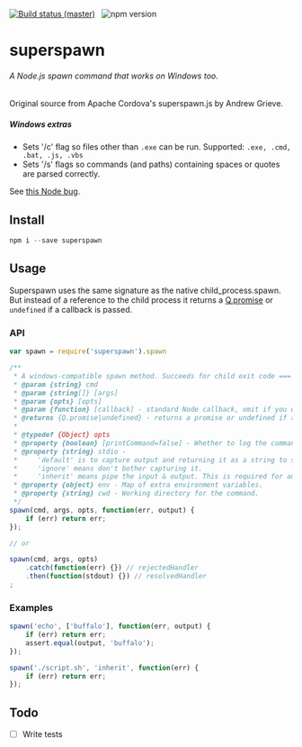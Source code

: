 [![Build status (master)](http://b.adge.me/travis/MarcDiethelm/superspawn.svg)](https://travis-ci.org/MarcDiethelm/superspawn) &nbsp; ![npm version](http://b.adge.me/npm/v/superspawn.svg)

superspawn
=======

###### A Node.js spawn command that works on Windows too.

Original source from Apache Cordova's superspawn.js by Andrew Grieve.

##### Windows extras
- Sets '/c' flag so files other than `.exe` can be run. Supported: `.exe, .cmd, .bat, .js, .vbs`
- Sets '/s' flags so commands (and paths) containing spaces or quotes are parsed correctly.

See [this Node bug](https://github.com/joyent/node/issues/2318).


## Install
```js
npm i --save superspawn
```

## Usage

Superspawn uses the same signature as the native child_process.spawn. But instead of a reference to the child process it returns a [Q.promise](https://github.com/kriskowal/q#readme) or `undefined` if a callback is passed.

### API
```js
var spawn = require('superspawn').spawn

/**
 * A windows-compatible spawn method. Succeeds for child exit code === 0.
 * @param {string} cmd
 * @param {string[]} [args]
 * @param {opts} [opts]
 * @param {function} [callback] - standard Node callback, omit if you want to use a promise.
 * @returns {Q.promise|undefined} - returns a promise or undefined if a callback is passed.
 *
 * @typedef {Object} opts
 * @property {boolean} [printCommand=false] - Whether to log the command
 * @property {string} stdio -
 *     'default' is to capture output and returning it as a string to success (same as exec).
 *     'ignore' means don't bother capturing it.
 *     'inherit' means pipe the input & output. This is required for anything that prompts.
 * @property {object} env - Map of extra environment variables.
 * @property {string} cwd - Working directory for the command.
 */
spawn(cmd, args, opts, function(err, output) {
    if (err) return err;
});

// or

spawn(cmd, args, opts)
    .catch(function(err) {}) // rejectedHandler
    .then(function(stdout) {}) // resolvedHandler
;
```
### Examples
```js
spawn('echo', ['buffalo'], function(err, output) {
    if (err) return err;
    assert.equal(output, 'buffalo');
});

spawn('./script.sh', 'inherit', function(err) {
    if (err) return err;
});
```

## Todo
- [ ] Write tests
